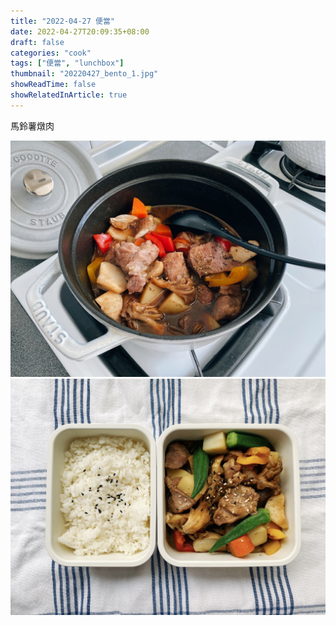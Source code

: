 ```yaml
---
title: "2022-04-27 便當"
date: 2022-04-27T20:09:35+08:00
draft: false
categories: "cook"
tags: ["便當", "lunchbox"]
thumbnail: "20220427_bento_1.jpg"
showReadTime: false
showRelatedInArticle: true
---
```


馬鈴薯燉肉

![2022-04-27 馬鈴薯燉肉](20220427_bento_1.jpg)
![2022-04-27 馬鈴薯燉肉](20220427_bento_2.jpg)
